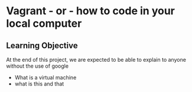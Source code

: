 # Vagrant - or - how to code in your local computer
## Learning Objective
 At the end of this project, we are expected to be able to explain to anyone without the use of google 

* What is a virtual machine 
* what is this and that

